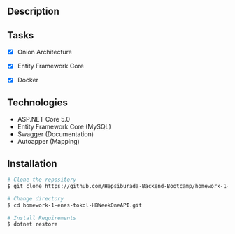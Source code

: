 ## Description

## Tasks
- [x] Onion Architecture
- [x] Entity Framework Core
- [x] Docker


## Technologies
- ASP.NET Core 5.0
- Entity Framework Core (MySQL)
- Swagger (Documentation)
- Autoapper (Mapping)



## Installation

```bash
# Clone the repository
$ git clone https://github.com/Hepsiburada-Backend-Bootcamp/homework-1-enes-tokol-HBWeekOneAPI.git

# Change directory
$ cd homework-1-enes-tokol-HBWeekOneAPI.git

# Install Requirements
$ dotnet restore
```
